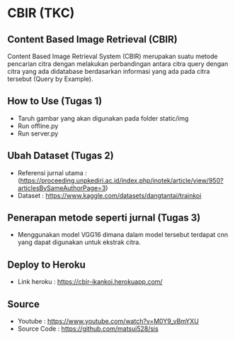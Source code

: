 # CBIR (TKC)
## Content Based  Image Retrieval (CBIR)
 Content Based Image Retrieval System (CBIR) merupakan suatu metode pencarian citra dengan melakukan perbandingan antara citra query dengan citra yang ada didatabase berdasarkan informasi yang ada pada citra tersebut (Query by Example). 
 
 ## How to Use (Tugas 1)
 - Taruh gambar yang akan digunakan pada folder static/img
 - Run offline.py
 - Run server.py
 
 
 ## Ubah Dataset (Tugas 2)
 - Referensi jurnal utama : (https://proceeding.unpkediri.ac.id/index.php/inotek/article/view/950?articlesBySameAuthorPage=3)
 - Dataset : https://www.kaggle.com/datasets/dangtantai/trainkoi

 ## Penerapan metode seperti jurnal (Tugas 3)
 - Menggunakan model VGG16 dimana dalam model tersebut terdapat cnn yang dapat digunakan untuk ekstrak citra.

 ## Deploy to Heroku
 - Link heroku : https://cbir-ikankoi.herokuapp.com/
 
 ## Source
 - Youtube : https://www.youtube.com/watch?v=M0Y9_vBmYXU
 - Source Code : https://github.com/matsui528/sis

